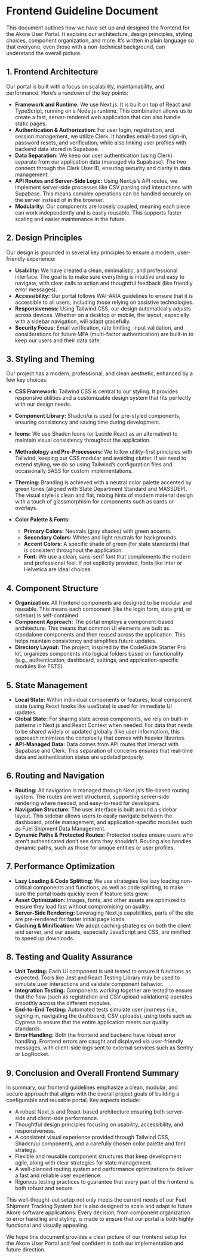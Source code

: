# Frontend Guideline Document

This document outlines how we have set up and designed the frontend for the Akore User Portal. It explains our architecture, design principles, styling choices, component organization, and more. It’s written in plain language so that everyone, even those with a non-technical background, can understand the overall picture.

## 1. Frontend Architecture

Our portal is built with a focus on scalability, maintainability, and performance. Here’s a rundown of the key points:

*   **Framework and Runtime:** We use Next.js. It is built on top of React and TypeScript, running on a Node.js runtime. This combination allows us to create a fast, server-rendered web application that can also handle static pages.
*   **Authentication & Authorization:** For user login, registration, and session management, we utilize Clerk. It handles email-based sign-in, password resets, and verification, while also linking user profiles with backend data stored in Supabase.
*   **Data Separation:** We keep our user authentication (using Clerk) separate from our application data (managed via Supabase). The two connect through the Clerk User ID, ensuring security and clarity in data management.
*   **API Routes and Server-Side Logic:** Using Next.js’s API routes, we implement server-side processes like CSV parsing and interactions with Supabase. This means complex operations can be handled securely on the server instead of in the browser.
*   **Modularity:** Our components are loosely coupled, meaning each piece can work independently and is easily reusable. This supports faster scaling and easier maintenance in the future.

## 2. Design Principles

Our design is grounded in several key principles to ensure a modern, user-friendly experience:

*   **Usability:** We have created a clean, minimalistic, and professional interface. The goal is to make sure everything is intuitive and easy to navigate, with clear calls to action and thoughtful feedback (like friendly error messages).
*   **Accessibility:** Our portal follows WAI-ARIA guidelines to ensure that it is accessible to all users, including those relying on assistive technologies.
*   **Responsiveness:** Using Tailwind CSS, our design automatically adjusts across devices. Whether on a desktop or mobile, the layout, especially with a sidebar navigation, will adapt gracefully.
*   **Security Focus:** Email verification, rate limiting, input validation, and considerations for future MFA (multi-factor authentication) are built-in to keep our users and their data safe.

## 3. Styling and Theming

Our project has a modern, professional, and clean aesthetic, enhanced by a few key choices:

*   **CSS Framework:** Tailwind CSS is central to our styling. It provides responsive utilities and a customizable design system that fits perfectly with our design needs.

*   **Component Library:** Shadcn/ui is used for pre-styled components, ensuring consistency and saving time during development.

*   **Icons:** We use Shadcn Icons (or Lucide React as an alternative) to maintain visual consistency throughout the application.

*   **Methodology and Pre-Processors:** We follow utility-first principles with Tailwind, keeping our CSS modular and avoiding clutter. If we need to extend styling, we do so using Tailwind’s configuration files and occasionally SASS for custom implementations.

*   **Theming:** Branding is achieved with a neutral color palette accented by green tones (aligned with State Department Standard and MASSDEP). The visual style is clean and flat, mixing hints of modern material design with a touch of glassmorphism for components such as cards or overlays.

*   **Color Palette & Fonts:**

    *   **Primary Colors:** Neutrals (gray shades) with green accents.
    *   **Secondary Colors:** Whites and light neutrals for backgrounds.
    *   **Accent Colors:** A specific shade of green (for state standards) that is consistent throughout the application.
    *   **Font:** We use a clean, sans-serif font that complements the modern and professional feel. If not explicitly provided, fonts like Inter or Helvetica are ideal choices.

## 4. Component Structure

*   **Organization:** All frontend components are designed to be modular and reusable. This means each component (like the login form, data grid, or sidebar) is self-contained.
*   **Component Approach:** The portal employs a component-based architecture. This means that common UI elements are built as standalone components and then reused across the application. This helps maintain consistency and simplifies future updates.
*   **Directory Layout:** The project, inspired by the CodeGuide Starter Pro kit, organizes components into logical folders based on functionality (e.g., authentication, dashboard, settings, and application-specific modules like FSTS).

## 5. State Management

*   **Local State:** Within individual components or features, local component state (using React hooks like useState) is used for immediate UI updates.
*   **Global State:** For sharing state across components, we rely on built-in patterns in Next.js and React Context when needed. For data that needs to be shared widely or updated globally (like user information), this approach minimizes the complexity that comes with heavier libraries.
*   **API-Managed Data:** Data comes from API routes that interact with Supabase and Clerk. This separation of concerns ensures that real-time data and authentication states are updated properly.

## 6. Routing and Navigation

*   **Routing:** All navigation is managed through Next.js’s file-based routing system. The routes are well structured, supporting server-side rendering where needed, and easy-to-read for developers.
*   **Navigation Structure:** The user interface is built around a sidebar layout. This sidebar allows users to easily navigate between the dashboard, profile management, and application-specific modules such as Fuel Shipment Data Management.
*   **Dynamic Paths & Protected Routes:** Protected routes ensure users who aren’t authenticated don’t see data they shouldn’t. Routing also handles dynamic paths, such as those for unique entities or user profiles.

## 7. Performance Optimization

*   **Lazy Loading & Code Splitting:** We use strategies like lazy loading non-critical components and functions, as well as code splitting, to make sure the portal loads quickly even if feature sets grow.
*   **Asset Optimization:** Images, fonts, and other assets are optimized to ensure they load fast without compromising on quality.
*   **Server-Side Rendering:** Leveraging Next.js capabilities, parts of the site are pre-rendered for faster initial page loads.
*   **Caching & Minification:** We adopt caching strategies on both the client and server, and our assets, especially JavaScript and CSS, are minified to speed up downloads.

## 8. Testing and Quality Assurance

*   **Unit Testing:** Each UI component is unit tested to ensure it functions as expected. Tools like Jest and React Testing Library may be used to simulate user interactions and validate component behavior.
*   **Integration Testing:** Components working together are tested to ensure that the flow (such as registration and CSV upload validations) operates smoothly across the different modules.
*   **End-to-End Testing:** Automated tests simulate user journeys (i.e., signing in, navigating the dashboard, CSV uploads), using tools such as Cypress to ensure that the entire application meets our quality standards.
*   **Error Handling:** Both the frontend and backend have robust error handling. Frontend errors are caught and displayed via user-friendly messages, with client-side logs sent to external services such as Sentry or LogRocket.

## 9. Conclusion and Overall Frontend Summary

In summary, our frontend guidelines emphasize a clean, modular, and secure approach that aligns with the overall project goals of building a configurable and reusable portal. Key aspects include:

*   A robust Next.js and React-based architecture ensuring both server-side and client-side performance.
*   Thoughtful design principles focusing on usability, accessibility, and responsiveness.
*   A consistent visual experience provided through Tailwind CSS, Shadcn/ui components, and a carefully chosen color palette and font strategy.
*   Flexible and reusable component structures that keep development agile, along with clear strategies for state management.
*   A well-planned routing system and performance optimizations to deliver a fast and reliable user experience.
*   Rigorous testing practices to guarantee that every part of the frontend is both robust and secure.

This well-thought-out setup not only meets the current needs of our Fuel Shipment Tracking System but is also designed to scale and adapt to future Akore software applications. Every decision, from component organization to error handling and styling, is made to ensure that our portal is both highly functional and visually appealing.

We hope this document provides a clear picture of our frontend setup for the Akore User Portal and feel confident in both our implementation and future direction.
